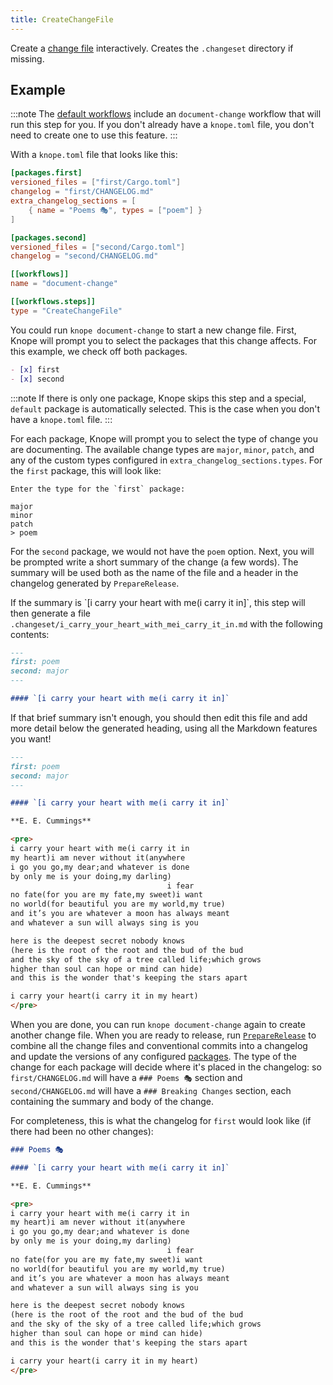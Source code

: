 ```yaml
---
title: CreateChangeFile
---
```


Create a [change file](/reference/concepts/change-file) interactively. Creates the `.changeset` directory if missing.

## Example

:::note
The [default workflows] include an `document-change` workflow that will run this step for you.
If you don't already have a `knope.toml` file, you don't need to create one to use this feature.
:::

With a `knope.toml` file that looks like this:

```toml
[packages.first]
versioned_files = ["first/Cargo.toml"]
changelog = "first/CHANGELOG.md"
extra_changelog_sections = [
    { name = "Poems 🎭", types = ["poem"] }
]

[packages.second]
versioned_files = ["second/Cargo.toml"]
changelog = "second/CHANGELOG.md"

[[workflows]]
name = "document-change"

[[workflows.steps]]
type = "CreateChangeFile"
```

You could run `knope document-change` to start a new change file.
First, Knope will prompt you to select the packages that this change affects.
For this example, we check off both packages.

```markdown
- [x] first
- [x] second
```

:::note
If there is only one package, Knope skips this step and a special, `default` package is automatically selected.
This is the case when you don't have a `knope.toml` file.
:::

For each package, Knope will prompt you to select the type of change you are documenting.
The available change types are `major`, `minor`, `patch`, and any of the custom types configured in `extra_changelog_sections.types`.
For the `first` package, this will look like:

```
Enter the type for the `first` package:

major
minor
patch
> poem
```

For the `second` package, we would not have the `poem` option. Next, you will be prompted write a short summary of the change (a few words). The summary will be used both as the name of the file and a header in the changelog generated by `PrepareRelease`.

If the summary is \`\[i carry your heart with me(i carry it in]\`, this step will then generate a file `.changeset/i_carry_your_heart_with_mei_carry_it_in.md` with the following contents:

```markdown
---
first: poem
second: major
---

#### `[i carry your heart with me(i carry it in]`
```

If that brief summary isn't enough, you should then edit this file and add more detail below the generated heading, using all the Markdown features you want!

```markdown
---
first: poem
second: major
---

#### `[i carry your heart with me(i carry it in]`

**E. E. Cummings**

<pre>
i carry your heart with me(i carry it in
my heart)i am never without it(anywhere
i go you go,my dear;and whatever is done
by only me is your doing,my darling)
                                   i fear
no fate(for you are my fate,my sweet)i want
no world(for beautiful you are my world,my true)
and it’s you are whatever a moon has always meant
and whatever a sun will always sing is you

here is the deepest secret nobody knows
(here is the root of the root and the bud of the bud
and the sky of the sky of a tree called life;which grows
higher than soul can hope or mind can hide)
and this is the wonder that's keeping the stars apart

i carry your heart(i carry it in my heart)
</pre>
```

When you are done, you can run `knope document-change` again to create another change file.
When you are ready to release, run [`PrepareRelease`] to combine all the change files and conventional commits into a changelog and update the versions of any configured [packages]. The type of the change for each package will decide where it's placed in the changelog: so `first/CHANGELOG.md` will have a `### Poems 🎭` section and `second/CHANGELOG.md` will have a `### Breaking Changes` section, each containing the summary and body of the change.

For completeness, this is what the changelog for `first` would look like (if there had been no other changes):

```markdown
### Poems 🎭

#### `[i carry your heart with me(i carry it in]`

**E. E. Cummings**

<pre>
i carry your heart with me(i carry it in
my heart)i am never without it(anywhere
i go you go,my dear;and whatever is done
by only me is your doing,my darling)
                                   i fear
no fate(for you are my fate,my sweet)i want
no world(for beautiful you are my world,my true)
and it’s you are whatever a moon has always meant
and whatever a sun will always sing is you

here is the deepest secret nobody knows
(here is the root of the root and the bud of the bud
and the sky of the sky of a tree called life;which grows
higher than soul can hope or mind can hide)
and this is the wonder that's keeping the stars apart

i carry your heart(i carry it in my heart)
</pre>
```

[`PrepareRelease`]: /reference/config-file/steps/prepare-release
[packages]: /reference/concepts/package
[default workflows]: /reference/default-workflows
